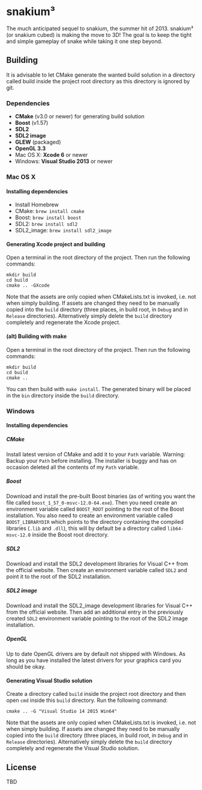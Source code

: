 # snakium³

The much anticipated sequel to snakium, the summer hit of 2013. snakium³ (or snakium cubed) is making the move to 3D! The goal is to keep the tight and simple gameplay of snake while taking it one step beyond.

## Building

It is advisable to let CMake generate the wanted build solution in a directory called build inside the project root directory as this directory is ignored by git.

### Dependencies

- __CMake__ (v3.0 or newer) for generating build solution
- __Boost__ (v1.57)
- __SDL2__
- __SDL2 image__
- __GLEW__ (packaged)
- __OpenGL 3.3__
- Mac OS X: __Xcode 6__ or newer
- Windows: __Visual Studio 2013__ or newer

### Mac OS X

#### Installing dependencies
- Install Homebrew
- CMake: `brew install cmake`
- Boost: `brew install boost`
- SDL2: `brew install sdl2`
- SDL2_image: `brew install sdl2_image`
 
#### Generating Xcode project and building
Open a terminal in the root directory of the project. Then run the following commands:

	mkdir build
	cd build
	cmake .. -GXcode

Note that the assets are only copied when CMakeLists.txt is invoked, i.e. not when simply building. If assets are changed they need to be manually copied into the `build` directory (three places, in build root, in `Debug` and in `Release` directories). Alternatively simply delete the `build` directory completely and regenerate the Xcode project.

#### (alt) Building with make
Open a terminal in the root directory of the project. Then run the following commands:

	mkdir build
	cd build
	cmake ..

You can then build with `make install`. The generated binary will be placed in the `bin` directory inside the `build` directory.

### Windows

#### Installing dependencies

##### CMake
Install latest version of CMake and add it to your `Path` variable. Warning: Backup your `Path` before installing. The installer is buggy and has on occasion deleted all the contents of my `Path` variable.

##### Boost
Download and install the pre-built Boost binaries (as of writing you want the file called `boost_1_57_0-msvc-12.0-64.exe`). Then you need create an environment variable called `BOOST_ROOT` pointing to the root of the Boost installation. You also need to create an environment variable called `BOOST_LIBRARYDIR` which points to the directory containing the compiled libraries (`.lib` and `.dll`), this will by default be a directory called `lib64-msvc-12.0` inside the Boost root directory.

##### SDL2
Download and install the SDL2 development libraries for Visual C++ from the official website. Then create an environment variable called `SDL2` and point it to the root of the SDL2 installation.

##### SDL2 image
Download and install the SDL2_image development libraries for Visual C++ from the official website. Then add an additional entry in the previously created `SDL2` environment variable pointing to the root of the SDL2 image installation.

##### OpenGL
Up to date OpenGL drivers are by default not shipped with Windows. As long as you have installed the latest drivers for your graphics card you should be okay.

#### Generating Visual Studio solution
Create a directory called `build` inside the project root directory and then open `cmd` inside this `build` directory. Run the following command:

	cmake .. -G "Visual Studio 14 2015 Win64"

Note that the assets are only copied when CMakeLists.txt is invoked, i.e. not when simply building. If assets are changed they need to be manually copied into the `build` directory (three places, in build root, in `Debug` and in `Release` directories). Alternatively simply delete the `build` directory completely and regenerate the Visual Studio solution.

## License
TBD